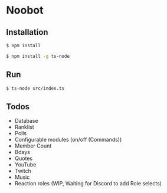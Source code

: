 # Noobot

## Installation

```bash
$ npm install
```

```bash
$ npm install -g ts-node
```

## Run

```bash
$ ts-node src/index.ts
```

## Todos

-   Database
-   Ranklist
-   Polls
-   Configurable modules (on/off (Commands))
-   Member Count
-   Bdays
-   Quotes
-   YouTube
-   Twitch
-   Music
-   Reaction roles (WIP, Waiting for Discord to add Role selects)
